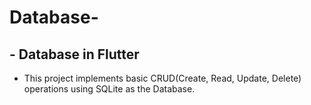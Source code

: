 # Database-
## - Database in Flutter


 - This project implements basic CRUD(Create, Read, Update, Delete) operations using SQLite as the Database.
